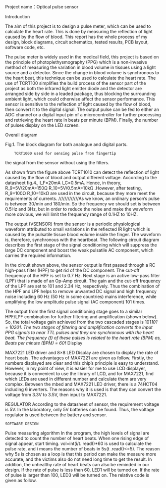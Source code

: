                                      
Project name：Optical pulse  sensor



Introduction 

The aim of this project is to design a pulse meter, which can be used to calculate the heart rate. This is done by measuring the reflection of light caused by the flow of blood. 
This report has the whole process of my design, block diagrams, circuit schematics, tested results, PCB layout, software code, etc.

The pulse meter is widely used in the medical field, this project is based on the principle of photoplethysmography (PPG) which is a non-invasive method of measuring the variation in blood volume in tissues using a light source and a detector. Since the change in blood volume is synchronous to the heart beat, this technique can be used to calculate the heart rate.
The use of TCRT100 simplifies the build process of the sensor part of the project as both the infrared light emitter diode and the detector are arranged side by side in a leaded package, thus blocking the surrounding ambient light, which could otherwise affect the sensor performance. This sensor is sensitive to the reflection of light caused by the flow of blood, then convert it to the digital signal. The output pulse can be fed to either an ADC channel or a digital input pin of a microcontroller for further processing and retrieving the heart rate in beats per minute (BPM). Finally, the number of pulses display on the LED screen.

Overall diagram

 
 
Fig.1. The block diagram for both analogue and digital parts.





        TCRT1000 used for sensing pulse from fingertip
  the signal from the sensor without using the filters.


As shown from the figure above TCRT1010 can detect the reflection of light caused by the flow of blood and output different voltage. According to the datasheet fig.4., I_F=20mA   I_C=0.5mA. Hence, in theory,  R_9=5V/20mA=150Ω R_10=5V/0.5mA=10kΩ .However, after testing, R_9=100Ω R_10=10kΩ are used in the circuit, because they more meet the requirements of currents. 
/////////////As we know, an ordinary person’s pulse is between 30/min and 180/min. So the frequency we should set is between 0.5Hz and 3Hz, but in order to reduce the noise and make the waveform more obvious, we will limit the frequency range of 0.1HZ to 10HZ. 

The output (VSENSOR) from the sensor is a periodic physiological waveform attributed to small variations in the reflected IR light which is caused by the pulsatile tissue blood volume inside the finger. The waveform is, therefore, synchronous with the heartbeat. The following circuit diagram describes the first stage of the signal conditioning which will suppress the large DC component and boost the weak pulsatile AC component, which carries the required information.
 
In the circuit shown above, the sensor output is first passed through a RC high-pass filter (HPF) to get rid of the DC component. The cut-off frequency of the HPF is set to 0.7 Hz. Next stage is an active low-pass filter (LPF) that is made of an Op-Amp circuit. The gain and the cut-off frequency of the LPF are set to 101 and 2.34 Hz, respectively. Thus the combination of the HPF and LPF helps to remove unwanted DC signal and high frequency noise including 60 Hz (50 Hz in some countries) mains interference, while amplifying the low amplitude pulse signal (AC component) 101 times.
 
The output from the first signal conditioning stage goes to a similar HPF/LPF combination for further filtering and amplification (shown below). So, the total voltage gain achieved from the two cascaded stages is 101*101 = 10201. The two stages of filtering and amplification converts the input PPG signals to near TTL pulses and they are synchronous with the heart beat. The frequency (f) of these pulses is related to the heart rate (BPM) as,
Beats per minute (BPM) = 60*f
Display

MAX7221 LED driver and 8×8 LED Display are chosen to display the rate of heart beats. The advantages of MAX7221 are given as follow. Firstly, the numbers displayed are clear and this chip’s principle is easy to understand. However, in my point of view, it is easier for me to use LCD displayer, because it is convenient to use the library of LCD, and for MAX7221, find which LEDs are used in different number and calculate them are very complex.
Between the mbed and MAX7221 LED driver, there is a 74HCT04  including 6 inverters. The reasons why it is used is that they can convert the voltage from 3.3V to 3.5V, then input to MAX7221.

REGULATOR 
According to the datasheet of sensor, the requirement voltage is 5V. In the laboratory, only 5V batteries can be found. Thus, the voltage regulator is used between the battery and sensor.


    SOFTWARE DESIGN
Pulse measuring algorithm
In the program, the high levels of signal are detected to count the number of heart beats. 
When one rising edge of signal appear, start timing. vol=int(i/t. read()*60 is used to calculate the pulse rate, and i means the number of beats in 5s(t .read()<=5). The reason why 5s is chosen as a loop is that this period can make the measure more accurate, and the victims also do not need long time to get the result. 
In addition, the unhealthy rate of heart beats can also be reminded in our design. If the rate of pulse is less than 60, LED1 will be turned on. If the rate of pulse is larger than 100, LED3 will be turned on. The relative code is given as follow.


